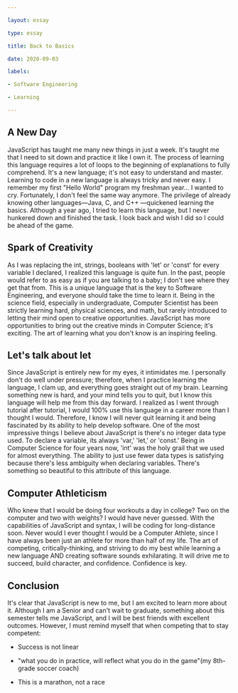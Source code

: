 ```yaml
---

layout: essay

type: essay

title: Back to Basics

date: 2020-09-03

labels:

- Software Engineering

- Learning

---
```


## A New Day

JavaScript has taught me many new things in just a week. It&#39;s taught me that I need to sit down and practice it like I own it. The process of learning this language requires a lot of loops to the beginning of explanations to fully comprehend. It&#39;s a new language; it&#39;s not easy to understand and master. Learning to code in a new language is always tricky and never easy. I remember my first &quot;Hello World&quot; program my freshman year… I wanted to cry. Fortunately, I don&#39;t feel the same way anymore. The privilege of already knowing other languages—Java, C, and C++ —quickened learning the basics. Although a year ago, I tried to learn this language, but I never hunkered down and finished the task. I look back and wish I did so I could be ahead of the game.

## Spark of Creativity

As I was replacing the int, strings, booleans with &#39;let&#39; or &#39;const&#39; for every variable I declared, I realized this language is quite fun. In the past, people would refer to as easy as if you are talking to a baby; I don&#39;t see where they get that from. This is a unique language that is the key to Software Engineering, and everyone should take the time to learn it. Being in the science field, especially in undergraduate, Computer Scientist has been strictly learning hard, physical sciences, and math, but rarely introduced to letting their mind open to creative opportunities. JavaScript has more opportunities to bring out the creative minds in Computer Science; it&#39;s exciting. The art of learning what you don&#39;t know is an inspiring feeling.

## Let&#39;s talk about let

Since JavaScript is entirely new for my eyes, it intimidates me. I personally don&#39;t do well under pressure; therefore, when I practice learning the language, I clam up, and everything goes straight out of my brain. Learning something new is hard, and your mind tells you to quit, but I know this language will help me from this day forward. I realized as I went through tutorial after tutorial, I would 100% use this language in a career more than I thought I would. Therefore, I know I will never quit learning it and being fascinated by its ability to help develop software. One of the most impressive things I believe about JavaScript is there&#39;s no integer data type used. To declare a variable, its always &#39;var,&#39; &#39;let,&#39; or &#39;const.&#39; Being in Computer Science for four years now, &#39;int&#39; was the holy grail that we used for almost everything. The ability to just use fewer data types is satisfying because there&#39;s less ambiguity when declaring variables. There&#39;s something so beautiful to this attribute of this language.

## Computer Athleticism

Who knew that I would be doing four workouts a day in college? Two on the computer and two with weights? I would have never guessed. With the capabilities of JavaScript and syntax, I will be coding for long-distance soon. Never would I ever thought I would be a Computer Athlete, since I have always been just an athlete for more than half of my life. The art of competing, critically-thinking, and striving to do my best while learning a new language AND creating software sounds exhilarating. It will drive me to succeed, build character, and confidence. Confidence is key.

## Conclusion

It&#39;s clear that JavaScript is new to me, but I am excited to learn more about it. Although I am a Senior and can&#39;t wait to graduate, something about this semester tells me JavaScript, and I will be best friends with excellent outcomes. However, I must remind myself that when competing that to stay competent:

- Success is not linear

- &quot;what you do in practice, will reflect what you do in the game&quot;(my 8th-grade soccer coach)

- This is a marathon, not a race
